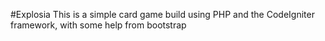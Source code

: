 #Explosia
This is a simple card game build using PHP and the CodeIgniter framework, with some help from bootstrap